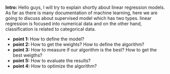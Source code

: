 **Intro:**
Hello guys, I will try to explain shortly about linear regression models. As far as there is many documentation of machine learning, here we are going to discuss about supervised model which has two types. linear regression is focused into numerical data and on the other hand, classification is related to categorical data.

- **point 1:** How to define the model? 
- **point 2:** How to get the weights? How to define the algorithm?
- **point 3:** How to measure if our algorithm is the best? How to get the best weigths?
- **point 5:** How to evaluate the results?
- **point 4:** How to optimize the algorithm?
